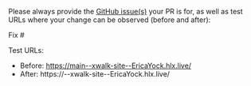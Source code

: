 Please always provide the [GitHub issue(s)](../issues) your PR is for, as well as test URLs where your change can be observed (before and after):

Fix #<gh-issue-id>

Test URLs:
- Before: https://main--xwalk-site--EricaYock.hlx.live/
- After: https://<branch>--xwalk-site--EricaYock.hlx.live/
